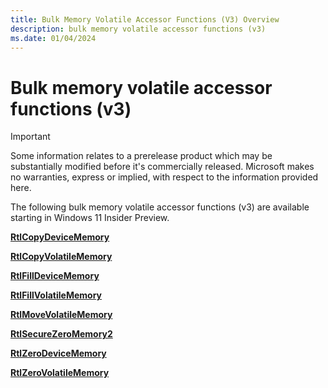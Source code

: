 ```yaml
---
title: Bulk Memory Volatile Accessor Functions (V3) Overview
description: bulk memory volatile accessor functions (v3)
ms.date: 01/04/2024
---
```


# Bulk memory volatile accessor functions (v3)

> [!IMPORTANT]
> Some information relates to a prerelease product which may be substantially modified before it's commercially released. Microsoft makes no warranties, express or implied, with respect to the information provided here.

The following bulk memory volatile accessor functions (v3) are available starting in Windows 11 Insider Preview.

[**RtlCopyDeviceMemory**](nf-wdm-rtlcopydevicememory.md)

[**RtlCopyVolatileMemory**](nf-wdm-rtlcopyvolatilememory.md)

[**RtlFillDeviceMemory**](nf-wdm-rtlfilldevicememory.md)

[**RtlFillVolatileMemory**](nf-wdm-rtlfillvolatilememory.md)

[**RtlMoveVolatileMemory**](nf-wdm-rtlmovevolatilememory.md)

[**RtlSecureZeroMemory2**](nf-wdm-rtlsecurezeromemory2.md)

[**RtlZeroDeviceMemory**](nf-wdm-rtlzerodevicememory.md)

[**RtlZeroVolatileMemory**](nf-wdm-rtlzerovolatilememory.md)
